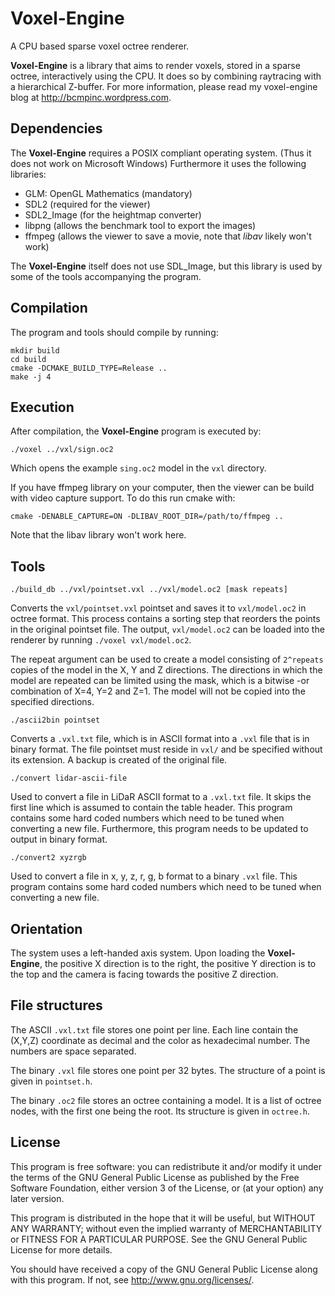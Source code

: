 Voxel-Engine
============
A CPU based sparse voxel octree renderer. 

**Voxel-Engine** is a library that aims to render voxels, stored in a sparse octree, 
interactively using the CPU. It does so by combining raytracing with a hierarchical Z-buffer.
For more information, please read my voxel-engine blog at http://bcmpinc.wordpress.com.

Dependencies
------------
The **Voxel-Engine** requires a POSIX compliant operating system. (Thus it does not work on Microsoft Windows)
Furthermore it uses the following libraries:

 - GLM: OpenGL Mathematics (mandatory)
 - SDL2 (required for the viewer)
 - SDL2_Image (for the heightmap converter)
 - libpng (allows the benchmark tool to export the images)
 - ffmpeg (allows the viewer to save a movie, note that *libav* likely won't work)
 
The **Voxel-Engine** itself does not use SDL_Image, but this library is used by some of the
tools accompanying the program.

Compilation
-----------
The program and tools should compile by running:

    mkdir build
    cd build
    cmake -DCMAKE_BUILD_TYPE=Release ..
    make -j 4

Execution
---------
After compilation, the **Voxel-Engine** program is executed by:

    ./voxel ../vxl/sign.oc2

Which opens the example `sing.oc2` model in the `vxl` directory.

If you have ffmpeg library on your computer, then the viewer can be build with video capture support. To do this run cmake with:

    cmake -DENABLE_CAPTURE=ON -DLIBAV_ROOT_DIR=/path/to/ffmpeg ..

Note that the libav library won't work here.
    
Tools
-----

    ./build_db ../vxl/pointset.vxl ../vxl/model.oc2 [mask repeats]

Converts the `vxl/pointset.vxl` pointset and saves it to `vxl/model.oc2` in octree format. 
This process contains a sorting step that reorders the points in the original pointset file.
The output, `vxl/model.oc2` can be loaded into the renderer by running `./voxel vxl/model.oc2`. 

The repeat argument can be used to create a model consisting of `2^repeats` copies of the model in the X, Y and Z directions.
The directions in which the model are repeated can be limited using the mask, which is a bitwise -or combination of X=4, Y=2 and Z=1. 
The model will not be copied into the specified directions. 

    ./ascii2bin pointset
    
Converts a `.vxl.txt` file, which is in ASCII format into a `.vxl` file that is in binary format.
The file pointset must reside in `vxl/` and be specified without its extension.
A backup is created of the original file.

    ./convert lidar-ascii-file
    
Used to convert a file in LiDaR ASCII format to a `.vxl.txt` file. 
It skips the first line which is assumed to contain the table header.
This program contains some hard coded numbers which need to be tuned when converting a new file.
Furthermore, this program needs to be updated to output in binary format.

    ./convert2 xyzrgb
    
Used to convert a file in x, y, z, r, g, b format to a binary `.vxl` file.
This program contains some hard coded numbers which need to be tuned when converting a new file.

Orientation
-----------
The system uses a left-handed axis system. Upon loading the **Voxel-Engine**, 
the positive X direction is to the right,
the positive Y direction is to the top and
the camera is facing towards the positive Z direction.

File structures
---------------
The ASCII `.vxl.txt` file stores one point per line. 
Each line contain the (X,Y,Z) coordinate as decimal and the color as hexadecimal number. 
The numbers are space separated.

The binary `.vxl` file stores one point per 32 bytes. 
The structure of a point is given in `pointset.h`.

The binary `.oc2` file stores an octree containing a model. 
It is a list of octree nodes, with the first one being the root.
Its structure is given in `octree.h`.

License
-------
This program is free software: you can redistribute it and/or modify
it under the terms of the GNU General Public License as published by
the Free Software Foundation, either version 3 of the License, or
(at your option) any later version.

This program is distributed in the hope that it will be useful,
but WITHOUT ANY WARRANTY; without even the implied warranty of
MERCHANTABILITY or FITNESS FOR A PARTICULAR PURPOSE.  See the
GNU General Public License for more details.

You should have received a copy of the GNU General Public License
along with this program.  If not, see <http://www.gnu.org/licenses/>.

